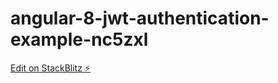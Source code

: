 # angular-8-jwt-authentication-example-nc5zxl

[Edit on StackBlitz ⚡️](https://stackblitz.com/edit/angular-8-jwt-authentication-example-nc5zxl)